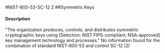 #NIST-800-53-SC-12 2
##Symmetric Keys
#### Description
"The organization produces, controls, and distributes symmetric cryptographic keys using [Selection: NIST FIPS-compliant; NSA-approved] key management technology and processes."
No information found for the combination of standard NIST-800-53 and control SC-12 (2)
